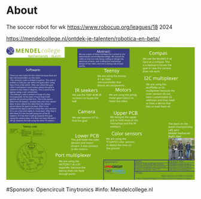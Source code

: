 # About
The soccer robot for wk https://www.robocup.org/leagues/18 2024 

https://mendelcollege.nl/ontdek-je-talenten/robotica-en-beta/

![poster](https://github.com/ableTI/robotica/blob/main/poster.svg)

#Sponsors:
  Opencircuit
  Tinytronics
#info:
  Mendelcollege.nl
